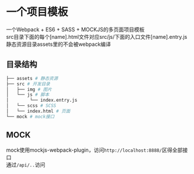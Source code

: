 # 一个项目模板
一个Webpack + ES6 + SASS + MOCKJS的多页面项目模板  
src目录下面的每个[name].html文件对应src/js/下面的入口文件[name].entry.js  
静态资源目录assets里的不会被webpack编译

## 目录结构
```bash
├── assets # 静态资源
├── src # 开发目录
│   ├── img # 图片
│   └── js # 脚本
│        └── index.entry.js
│   └── scss # SCSS
│   └── index.html # 页面
└── mock # mock接口
```

## MOCK
mock使用mockjs-webpack-plugin，访问`http://localhost:8888/`区得全部接口  
通过`/api/..`访问